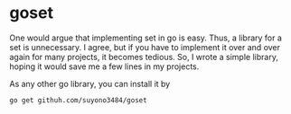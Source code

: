 # goset

One would argue that implementing set in go is easy. Thus, a library for a set is unnecessary. I agree, but if you have
to implement it over and over again for many projects, it becomes tedious. So, I wrote a simple library, hoping it would
save me a few lines in my projects.

As any other go library, you can install it by
```shell
go get githuh.com/suyono3484/goset
```
